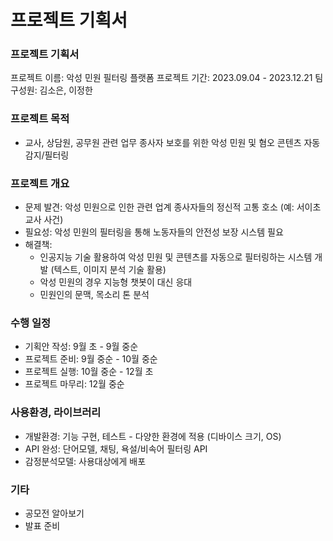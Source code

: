 # 프로젝트 기획서

### 프로젝트 기획서

프로젝트 이름: 악성 민원 필터링 플랫폼
프로젝트 기간: 2023.09.04 - 2023.12.21
팀 구성원: 김소은, 이정한

### 프로젝트 목적

- 교사, 상담원, 공무원 관련 업무 종사자 보호를 위한 악성 민원 및 혐오 콘텐츠 자동 감지/필터링

### 프로젝트 개요

- 문제 발견: 악성 민원으로 인한 관련 업계 종사자들의 정신적 고통 호소 (예: 서이초 교사 사건)
- 필요성: 악성 민원의 필터링을 통해 노동자들의 안전성 보장 시스템 필요
- 해결책:
    - 인공지능 기술 활용하여 악성 민원 및 콘텐츠를 자동으로 필터링하는 시스템 개발 (텍스트, 이미지 분석 기술 활용)
    - 악성 민원의 경우 지능형 챗봇이 대신 응대
    - 민원인의 문맥, 목소리 톤 분석

### 수행 일정

- 기획안 작성: 9월 초 - 9월 중순
- 프로젝트 준비: 9월 중순 - 10월 중순
- 프로젝트 실행: 10월 중순 - 12월 초
- 프로젝트 마무리: 12월 중순

### 사용환경, 라이브러리

- 개발환경: 기능 구현, 테스트 - 다양한 환경에 적용 (디바이스 크기, OS)
- API 완성: 단어모델, 채팅, 욕설/비속어 필터링 API
- 감정분석모델: 사용대상에게 배포

### 기타

- 공모전 알아보기
- 발표 준비